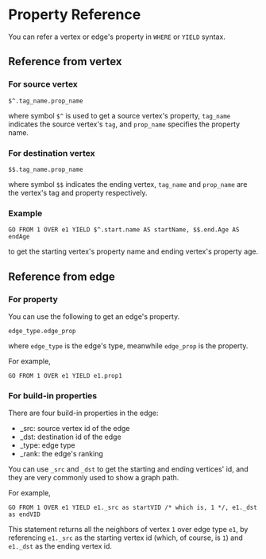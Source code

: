 # Property Reference

You can refer a vertex or edge's property in `WHERE` or `YIELD` syntax.

## Reference from vertex

### For source vertex

```
$^.tag_name.prop_name
```

where symbol `$^` is used to get a source vertex's property, 
`tag_name` indicates the source vertex's `tag`,
and `prop_name` specifies the property name.

### For destination vertex

```
$$.tag_name.prop_name
```

where symbol `$$` indicates the ending vertex, `tag_name` and `prop_name` are the vertex's tag and property respectively.

### Example

```
GO FROM 1 OVER e1 YIELD $^.start.name AS startName, $$.end.Age AS endAge
```

to get the starting vertex's property name and ending vertex's property age.

## Reference from edge

### For property

You can use the following to get an edge's property.

```
edge_type.edge_prop
```

where `edge_type` is the edge's type, meanwhile `edge_prop` is the property.

For example,

```
GO FROM 1 OVER e1 YIELD e1.prop1
```

### For build-in properties

There are four build-in properties in the edge:

* _src: source vertex id of the edge
* _dst: destination id of the edge
* _type: edge type
* _rank: the edge's ranking

You can use `_src` and `_dst` to get the starting and ending vertices' id, and they are very commonly used to show a graph path.

For example,

```
GO FROM 1 OVER e1 YIELD e1._src as startVID /* which is, 1 */, e1._dst as endVID
```

This statement returns all the neighbors of vertex `1` over edge type `e1`, by referencing `e1._src` as the starting vertex id (which, of course, is `1`) and `e1._dst` as the ending vertex id.
